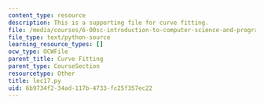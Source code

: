```yaml
---
content_type: resource
description: This is a supporting file for curve fitting.
file: /media/courses/6-00sc-introduction-to-computer-science-and-programming-spring-2011/6b9734f234ad117b4733fc25f357ec22_lec17.py
file_type: text/python-source
learning_resource_types: []
ocw_type: OCWFile
parent_title: Curve Fitting
parent_type: CourseSection
resourcetype: Other
title: lec17.py
uid: 6b9734f2-34ad-117b-4733-fc25f357ec22
---
```

